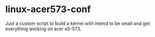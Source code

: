 # linux-acer573-conf

Just a custom script to build a kernel with intend to be small and get everything working on acer e5-573.

